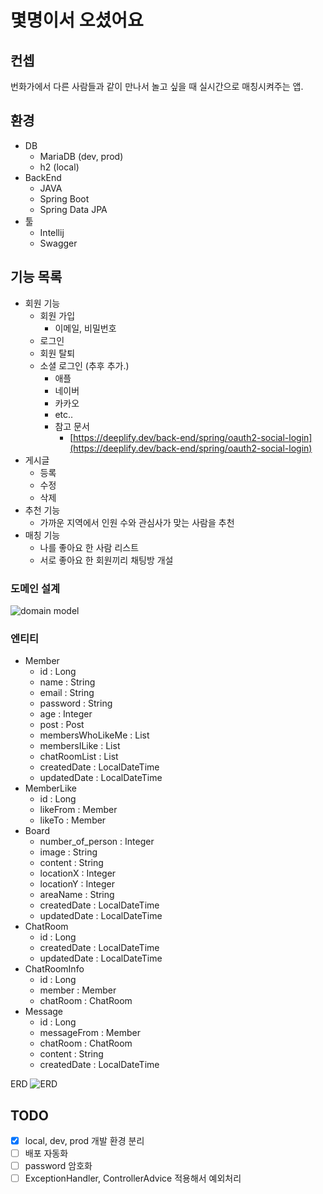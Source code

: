 # 몇명이서 오셨어요

## 컨셉

번화가에서 다른 사람들과 같이 만나서 놀고 싶을 때 실시간으로 매칭시켜주는 앱.

## 환경

- DB
    - MariaDB (dev, prod)
    - h2 (local)
- BackEnd
    - JAVA
    - Spring Boot
    - Spring Data JPA
- 툴
    - Intellij
    - Swagger

## 기능 목록

- 회원 기능
    - 회원 가입
        - 이메일, 비밀번호
    - 로그인
    - 회원 탈퇴
    - 소셜 로그인 (추후 추가.)
        - 애플
        - 네이버
        - 카카오
        - etc..
        - 참고 문서
            - [https://deeplify.dev/back-end/spring/oauth2-social-login](https://deeplify.dev/back-end/spring/oauth2-social-login)
- 게시글
    - 등록
    - 수정
    - 삭제
- 추천 기능
    - 가까운 지역에서 인원 수와 관심사가 맞는 사람을 추천
- 매칭 기능
    - 나를 좋아요 한 사람 리스트
    - 서로 좋아요 한 회원끼리 채팅방 개설

### 도메인 설계

![domain model](https://i.ibb.co/18yfdLR/Screenshot-2022-12-29-at-3-52-06-PM.png)

### 엔티티

- Member
    - id : Long
    - name : String
    - email : String
    - password : String
    - age : Integer
    - post : Post
    - membersWhoLikeMe : List<Member>
    - membersILike : List<Member>
    - chatRoomList : List<ChatRoom>
    - createdDate : LocalDateTime
    - updatedDate : LocalDateTime
- MemberLike
    - id : Long
    - likeFrom : Member
    - likeTo : Member
- Board
    - number_of_person : Integer
    - image : String
    - content : String
    - locationX : Integer
    - locationY : Integer
    - areaName : String
    - createdDate : LocalDateTime
    - updatedDate : LocalDateTime
- ChatRoom
    - id : Long
    - createdDate : LocalDateTime
    - updatedDate : LocalDateTime
- ChatRoomInfo
    - id : Long
    - member : Member
    - chatRoom : ChatRoom
- Message
    - id : Long
    - messageFrom : Member
    - chatRoom : ChatRoom
    - content : String
    - createdDate : LocalDateTime

ERD
![ERD](https://i.ibb.co/LYJhNrD/Screenshot-2022-12-29-at-3-43-39-PM.png)

## TODO

- [x] local, dev, prod 개발 환경 분리
- [ ] 배포 자동화
- [ ] password 암호화
- [ ] ExceptionHandler, ControllerAdvice 적용해서 예외처리